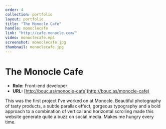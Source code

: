 ```yaml
---
order: 4
collection: portfolio
layout: portfolio
title: "The Monocle Cafe"
handle: monoclecafe
link: "http://cafe.monocle.com/"
video: monoclecafe.mp4
screenshot: monoclecafe.jpg
thumbnail: monoclecafe.jpg
---
```

# The Monocle Cafe

- **Role:** Front-end developer
- **URL:** [http://bouc.as/monocle-cafe](http://bouc.as/monocle-cafe)

This was the first project I've worked on at Monocle. Beautiful photography of tasty products, a subtle parallax effect, gorgeous typography and a bold approach to a combination of vertical and horizontal scrolling made this website generate quite a buzz on social media. Makes me hungry every time.